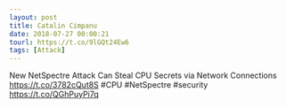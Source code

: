 ```yaml
---
layout: post
title: Catalin Cimpanu
date: 2018-07-27 00:00:21
tourl: https://t.co/9lGQt24Ew6
tags: [Attack]
---
```

New NetSpectre Attack Can Steal CPU Secrets via Network Connections https://t.co/3782cQut8S #CPU #NetSpectre #security https://t.co/QGhPuyPi7q